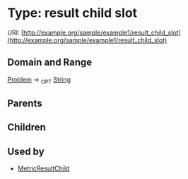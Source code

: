 
# Type: result child slot




URI: [http://example.org/sample/example1/result_child_slot](http://example.org/sample/example1/result_child_slot)


## Domain and Range

[Problem](Problem.md) ->  <sub>OPT</sub> [String](types/String.md)

## Parents


## Children


## Used by

 * [MetricResultChild](MetricResultChild.md)
